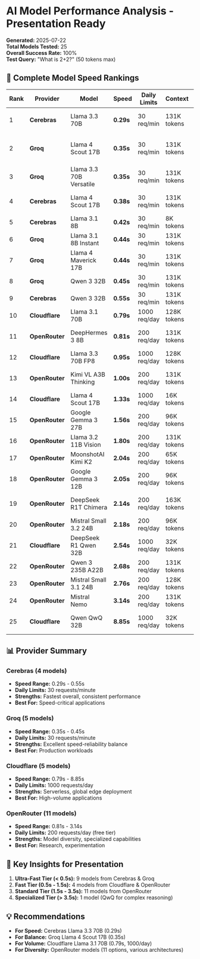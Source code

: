 # AI Model Performance Analysis - Presentation Ready

**Generated:** 2025-07-22  
**Total Models Tested:** 25  
**Overall Success Rate:** 100%  
**Test Query:** "What is 2+2?" (50 tokens max)

## 🚀 Complete Model Speed Rankings

| Rank | Provider | Model | Speed | Daily Limits | Context | Notes |
|------|----------|-------|-------|--------------|---------|-------|
| 1 | **Cerebras** | Llama 3.3 70B | **0.29s** | 30 req/min | 131K tokens | Ultra-fast, enterprise-grade |
| 2 | **Groq** | Llama 4 Scout 17B | **0.35s** | 30 req/min | 131K tokens | Latest Llama 4, production-ready |
| 3 | **Groq** | Llama 3.3 70B Versatile | **0.35s** | 30 req/min | 131K tokens | Large model, versatile |
| 4 | **Cerebras** | Llama 4 Scout 17B | **0.38s** | 30 req/min | 131K tokens | Fastest Llama 4 variant |
| 5 | **Cerebras** | Llama 3.1 8B | **0.42s** | 30 req/min | 8K tokens | Lightweight, efficient |
| 6 | **Groq** | Llama 3.1 8B Instant | **0.44s** | 30 req/min | 131K tokens | Instant responses |
| 7 | **Groq** | Llama 4 Maverick 17B | **0.44s** | 30 req/min | 131K tokens | Advanced reasoning |
| 8 | **Groq** | Qwen 3 32B | **0.45s** | 30 req/min | 131K tokens | Multilingual excellence |
| 9 | **Cerebras** | Qwen 3 32B | **0.55s** | 30 req/min | 131K tokens | Alternative architecture |
| 10 | **Cloudflare** | Llama 3.1 70B | **0.79s** | 1000 req/day | 128K tokens | Serverless, global edge |
| 11 | **OpenRouter** | DeepHermes 3 8B | **0.81s** | 200 req/day | 131K tokens | Nous Research quality |
| 12 | **Cloudflare** | Llama 3.3 70B FP8 | **0.95s** | 1000 req/day | 128K tokens | FP8 optimized |
| 13 | **OpenRouter** | Kimi VL A3B Thinking | **1.00s** | 200 req/day | 131K tokens | Vision + thinking model |
| 14 | **Cloudflare** | Llama 4 Scout 17B | **1.33s** | 1000 req/day | 16K tokens | Latest Llama 4 |
| 15 | **OpenRouter** | Google Gemma 3 27B | **1.56s** | 200 req/day | 96K tokens | Google flagship |
| 16 | **OpenRouter** | Llama 3.2 11B Vision | **1.80s** | 200 req/day | 131K tokens | Vision capabilities |
| 17 | **OpenRouter** | MoonshotAI Kimi K2 | **2.04s** | 200 req/day | 65K tokens | Alternative architecture |
| 18 | **OpenRouter** | Google Gemma 3 12B | **2.05s** | 200 req/day | 96K tokens | Balanced performance |
| 19 | **OpenRouter** | DeepSeek R1T Chimera | **2.14s** | 200 req/day | 163K tokens | R1 reasoning style |
| 20 | **OpenRouter** | Mistral Small 3.2 24B | **2.18s** | 200 req/day | 96K tokens | Latest Mistral |
| 21 | **Cloudflare** | DeepSeek R1 Qwen 32B | **2.54s** | 1000 req/day | 32K tokens | Advanced reasoning |
| 22 | **OpenRouter** | Qwen 3 235B A22B | **2.68s** | 200 req/day | 131K tokens | Massive 235B model |
| 23 | **OpenRouter** | Mistral Small 3.1 24B | **2.76s** | 200 req/day | 128K tokens | Proven reliability |
| 24 | **OpenRouter** | Mistral Nemo | **3.14s** | 200 req/day | 131K tokens | Mistral architecture |
| 25 | **Cloudflare** | Qwen QwQ 32B | **8.85s** | 1000 req/day | 32K tokens | Question-answering optimized |

## 📊 Provider Summary

### **Cerebras (4 models)**
- **Speed Range:** 0.29s - 0.55s
- **Daily Limits:** 30 requests/minute
- **Strengths:** Fastest overall, consistent performance
- **Best For:** Speed-critical applications

### **Groq (5 models)**  
- **Speed Range:** 0.35s - 0.45s
- **Daily Limits:** 30 requests/minute
- **Strengths:** Excellent speed-reliability balance
- **Best For:** Production workloads

### **Cloudflare (5 models)**
- **Speed Range:** 0.79s - 8.85s  
- **Daily Limits:** 1000 requests/day
- **Strengths:** Serverless, global edge deployment
- **Best For:** High-volume applications

### **OpenRouter (11 models)**
- **Speed Range:** 0.81s - 3.14s
- **Daily Limits:** 200 requests/day (free tier)
- **Strengths:** Model diversity, specialized capabilities
- **Best For:** Research, experimentation

## 🎯 Key Insights for Presentation

1. **Ultra-Fast Tier (< 0.5s):** 9 models from Cerebras & Groq
2. **Fast Tier (0.5s - 1.5s):** 4 models from Cloudflare & OpenRouter  
3. **Standard Tier (1.5s - 3.5s):** 11 models from OpenRouter
4. **Specialized Tier (> 3.5s):** 1 model (QwQ for complex reasoning)

## 💡 Recommendations

- **For Speed:** Cerebras Llama 3.3 70B (0.29s)
- **For Balance:** Groq Llama 4 Scout 17B (0.35s)
- **For Volume:** Cloudflare Llama 3.1 70B (0.79s, 1000/day)
- **For Diversity:** OpenRouter models (11 options, various architectures)
